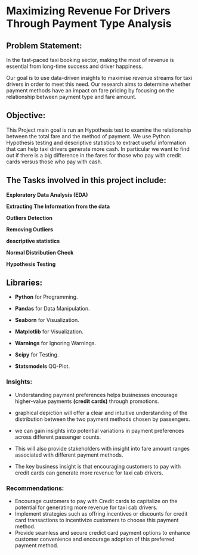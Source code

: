 # Maximizing Revenue For Drivers Through Payment Type Analysis


## Problem Statement:

In the fast-paced taxi booking sector, making the most of revenue is essential from long-time success and driver happiness.

Our goal is to use data-driven insights to maximise revenue streams for taxi drivers in order to meet this need. Our research aims to determine whether payment methods have an impact on fare pricing by focusing on the relationship between payment type and fare amount.



## Objective:
This Project main goal is run an Hypothesis test to examine the relationship between the total fare and the method of payment. We use Python Hypothesis testing and descriptive statistics to extract useful information that can help taxi drivers generate more cash. In particular we want to find out if there is a big difference in the fares for those who pay with credit cards versus those who pay with cash.




## The Tasks involved in this project include:

**Exploratory Data Analysis (EDA)**

**Extracting The Information from the data**

**Outliers Detection**

**Removing Outliers**

**descriptive statistics**

**Normal Distribution Check**

**Hypothesis Testing**



## **Libraries:**

- **Python** for Programming.

- **Pandas** for Data Manipulation.

- **Seaborn** for Visualization.

- **Matplotlib** for Visualization.

- **Warnings** for Ignoring Warnings.

- **Scipy** for Testing.

- **Statsmodels** QQ-Plot.



### Insights:

- Understanding payment preferences helps businesses encourage higher-value payments **(credit cards)** through promotions.

- graphical depiction will offer a clear and intuitive understanding of the distribution between the two payment methods chosen by passengers.

- we can gain insights into potential variations in payment preferences across different passenger counts.

- This will also provide stakeholders with insight into fare amount ranges associated with different payment methods.

- The key business insight is that encouraging customers to pay with credit cards can generate more revenue for taxi cab drivers.



### Recommendations:

- Encourage customers to pay with Credit cards to capitalize on the potential for generating more revenue for taxi cab drivers.
- Implement strategies such as offring incentives or discounts for credit card transactions to incentivize customers to choose this payment method.
- Provide seamless and secure credict card payment options to enhance customer convenience and encourage adoption of this preferred payment method.
















